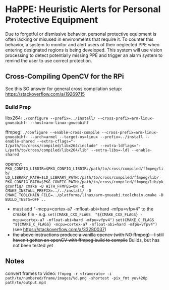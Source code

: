 # HaPPE: Heuristic Alerts for Personal Protective Equipment
Due to forgetful or dismissive behavior, personal protective equipment is often lacking or misused
in environments that require it. To counter this behavior, a system to monitor and alert users of
their neglected PPE when entering designated regions is being developed. This system will use vision
processing to detect potentially missing PPE and trigger an alarm system to remind the user to use
correct protection.

## Cross-Compiling OpenCV for the RPi
See this SO answer for general cross compilation setup: https://stackoverflow.com/a/19269715

### Build Prep
libx264: `./configure --prefix=../install/ --cross-prefix=arm-linux-gnueabihf- --host=arm-linux-gnueabihf`

ffmpeg: `./configure --enable-cross-compile --cross-prefix=arm-linux-gnueabihf- --arch=armel --target-os=linux --prefix=../install --enable-shared --extra-cflags="-I/path/to/cross/compiled/libx264/include" --extra-ldflags="-L/path/to/cross/compiled/libx264/lib" --extra-libs=-ldl --enable-shared`

opencv: `PKG_CONFIG_LIBDIR=$PKG_CONFIG_LIBDIR:/path/to/cross/compiled/ffmpeg/lib/ LD_LIBRARY_PATH=$LD_LIBRARY_PATH:/path/to/cross/compiled/ffmpeg/lib/ PKG_CONFIG_PATH=$PKG_CONFIG_PATH:/path/to/cross/compiled/ffmpeg/lib/pkgconfig/ cmake -D WITH_FFMPEG=ON -D CMAKE_INSTALL_PREFIX=../../install/ -D CMAKE_TOOLCHAIN_FILE=../platforms/linux/arm-gnueabi.toolchain.cmake -D BUILD_TESTS=OFF ..`

* must add "-mcpu=cortex-a7 -mfloat-abi=hard -mfpu=vfpv4" to the cmake file - e.g.
  `set(CMAKE_CXX_FLAGS  "${CMAKE_CXX_FLAGS} -mcpu=cortex-a7 -mfloat-abi=hard -mfpu=vfpv4")`
  `set(CMAKE_C_FLAGS    "${CMAKE_C_FLAGS} -mcpu=cortex-a7 -mfloat-abi=hard -mfpu=vfpv4")`
  (see https://stackoverflow.com/a/33280037)
* ~~the above instructions produce a vanilla opencv (with NO ffmpeg) - I still haven't gotten an
  openCV with ffmpeg build to compile~~ Builds, but has not been tested yet

## Notes
convert frames to video:  `ffmpeg -r <framerate> -i path/to/numbered/frame/images/%d.png -shortest -pix_fmt yuv420p path/to/output.mp4`
